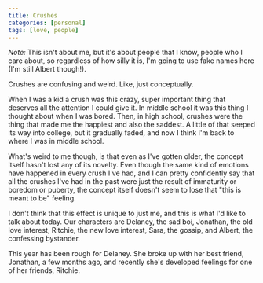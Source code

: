 ```yaml
---
title: Crushes
categories: [personal]
tags: [love, people]
---
```

<!-- {% raw %} -->
<!-- {% include refc-small.html text="ref commit" commit="3cad965..." %} -->
<!-- {% include ref-commit.html text="ref commit" commit="3cad965..." %} -->
<!-- {% endraw %} -->
*Note:* This isn't about me, but it's about people that I know, people who I care about,
so regardless of how silly it is, I'm going to use fake names here (I'm still Albert though!).

Crushes are confusing and weird. Like, just conceptually.

When I was a kid a crush was this crazy, super important thing that deserves all the attention
I could give it. In middle school it was this thing I thought about when I was bored.
Then, in high school, crushes were the thing that made me the happiest and also the saddest.
A little of that seeped its way into college, but it gradually faded, and now I think
I'm back to where I was in middle school.

What's weird to me though, is that even as I've gotten older, the concept itself
hasn't lost any of its novelty. Even though the same kind of emotions have happened
in every crush I've had, and I can pretty confidently say that all the crushes I've
had in the past were just the result of immaturity or boredom or puberty,
the concept itself doesn't seem to lose that "this is meant to be" feeling.

I don't think that this effect is unique to just me, and this is what I'd like to
talk about today. Our characters are Delaney, the sad boi, Jonathan, the old love interest,
Ritchie, the new love interest, Sara, the gossip, and Albert, the confessing bystander.

This year has been rough for Delaney. She broke up with her best friend, Jonathan,
a few months ago, and recently she's developed feelings for one of her friends, Ritchie.

